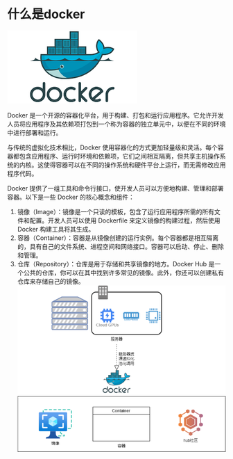 # 什么是docker

![What is Docker ? How to use it ? - Knoldus Blogs](./pic/docker.png)

Docker 是一个开源的容器化平台，用于构建、打包和运行应用程序。它允许开发人员将应用程序及其依赖项打包到一个称为容器的独立单元中，以便在不同的环境中进行部署和运行。

与传统的虚拟化技术相比，Docker 使用容器化的方式更加轻量级和灵活。每个容器都包含应用程序、运行时环境和依赖项，它们之间相互隔离，但共享主机操作系统的内核。这使得容器可以在不同的操作系统和硬件平台上运行，而无需修改应用程序代码。

Docker 提供了一组工具和命令行接口，使开发人员可以方便地构建、管理和部署容器。以下是一些 Docker 的核心概念和组件：

1. 镜像（Image）：镜像是一个只读的模板，包含了运行应用程序所需的所有文件和配置。开发人员可以使用 Dockerfile 来定义镜像的构建过程，然后使用 Docker 构建工具将其生成。
2. 容器（Container）：容器是从镜像创建的运行实例。每个容器都是相互隔离的，具有自己的文件系统、进程空间和网络接口。容器可以启动、停止、删除和管理。
3. 仓库（Repository）：仓库是用于存储和共享镜像的地方。Docker Hub 是一个公共的仓库，你可以在其中找到许多常见的镜像。此外，你还可以创建私有仓库来存储自己的镜像。
![what is the docker?](./pic/docker_info_1.png)
